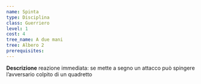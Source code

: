 ```yaml
---
name: Spinta
type: Disciplina
class: Guerriero
level: 1
cost: 4
tree_name: A due mani
tree: Albero 2
prerequisites: 
---
```


**Descrizione**
reazione immediata: se mette a segno un attacco può spingere l’avversario
colpito di un quadretto